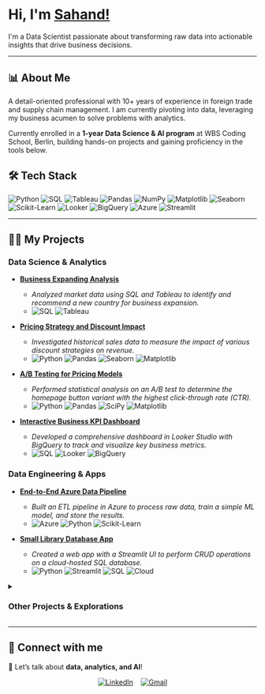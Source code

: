 # Hi, I'm [Sahand!](https://www.linkedin.com/in/sahandazizi/)
I'm a Data Scientist passionate about transforming raw data into actionable insights that drive business decisions.

---

## :bar_chart: About Me

A detail-oriented professional with 10+ years of experience in foreign trade and supply chain management. I am currently pivoting into data, leveraging my business acumen to solve problems with analytics.

Currently enrolled in a **1-year Data Science & AI program** at WBS Coding School, Berlin, building hands-on projects and gaining proficiency in the tools below.

## 🛠️ Tech Stack

![Python](https://img.shields.io/badge/Python-3776AB?style=for-the-badge&logo=python&logoColor=white)
![SQL](https://img.shields.io/badge/SQL-336791?style=for-the-badge&logo=postgresql&logoColor=white)
![Tableau](https://img.shields.io/badge/Tableau-E97627?style=for-the-badge&logo=tableau&logoColor=white)
![Pandas](https://img.shields.io/badge/Pandas-150458?style=for-the-badge&logo=pandas&logoColor=white)
![NumPy](https://img.shields.io/badge/NumPy-013243?style=for-the-badge&logo=numpy&logoColor=white)
![Matplotlib](https://img.shields.io/badge/Matplotlib-3776AB?style=for-the-badge&logo=matplotlib&logoColor=white)
![Seaborn](https://img.shields.io/badge/Seaborn-4EABE1?style=for-the-badge&logo=python&logoColor=white)
![Scikit-Learn](https://img.shields.io/badge/scikit--learn-F7931E?style=for-the-badge&logo=scikit-learn&logoColor=white)
![Looker](https://img.shields.io/badge/Looker-4285F4?style=for-the-badge&logo=looker&logoColor=white)
![BigQuery](https://img.shields.io/badge/BigQuery-4285F4?style=for-the-badge&logo=googlebigquery&logoColor=white)
![Azure](https://img.shields.io/badge/Azure-0078D4?style=for-the-badge&logo=microsoftazure&logoColor=white)
![Streamlit](https://img.shields.io/badge/Streamlit-FF4B4B?style=for-the-badge&logo=streamlit&logoColor=white)


---

## 👨‍💻 My Projects

### Data Science & Analytics
- **[Business Expanding Analysis](https://github.com/Zehando/Business-expanding-analysis)**
  - *Analyzed market data using SQL and Tableau to identify and recommend a new country for business expansion.*
  - ![SQL](https://img.shields.io/badge/SQL-336791?style=for-the-badge&logo=postgresql&logoColor=white) ![Tableau](https://img.shields.io/badge/Tableau-E97627?style=for-the-badge&logo=tableau&logoColor=white)

- **[Pricing Strategy and Discount Impact](https://github.com/Zehando/eniac-pricing-strategy-analysis)**
  - *Investigated historical sales data to measure the impact of various discount strategies on revenue.*
  - ![Python](https://img.shields.io/badge/Python-3776AB?style=for-the-badge&logo=python&logoColor=white) ![Pandas](https://img.shields.io/badge/Pandas-150458?style=for-the-badge&logo=pandas&logoColor=white) ![Seaborn](https://img.shields.io/badge/Seaborn-3776AB?style=for-the-badge&logo=seaborn&logoColor=white) ![Matplotlib](https://img.shields.io/badge/Matplotlib-3776AB?style=for-the-badge&logo=matplotlib&logoColor=white)

- **[A/B Testing for Pricing Models](https://github.com/Zehando/Eniac-AB-Test-Analysis)**
  - *Performed statistical analysis on an A/B test to determine the homepage button variant with the highest click-through rate (CTR).*
  - ![Python](https://img.shields.io/badge/Python-3776AB?style=for-the-badge&logo=python&logoColor=white) ![Pandas](https://img.shields.io/badge/Pandas-150458?style=for-the-badge&logo=pandas&logoColor=white) ![SciPy](https://img.shields.io/badge/SciPy-85D6F1?style=for-the-badge&logo=scipy&logoColor=black) ![Matplotlib](https://img.shields.io/badge/Matplotlib-3776AB?style=for-the-badge&logo=matplotlib&logoColor=white)

- **[Interactive Business KPI Dashboard](https://github.com/Zehando/business-kpi-dashboards)**
  - *Developed a comprehensive dashboard in Looker Studio with BigQuery to track and visualize key business metrics.*
  - ![SQL](https://img.shields.io/badge/SQL-336791?style=for-the-badge&logo=postgresql&logoColor=white) ![Looker](https://img.shields.io/badge/Looker-4285F4?style=for-the-badge&logo=looker&logoColor=white) ![BigQuery](https://img.shields.io/badge/BigQuery-4285F4?style=for-the-badge&logo=googlebigquery&logoColor=white)

### Data Engineering & Apps
- **[End-to-End Azure Data Pipeline](https://github.com/Zehando/dp900-azure-etl-project)**
  - *Built an ETL pipeline in Azure to process raw data, train a simple ML model, and store the results.*
  - ![Azure](https://img.shields.io/badge/Azure-0078D4?style=for-the-badge&logo=microsoftazure&logoColor=white) ![Python](https://img.shields.io/badge/Python-3776AB?style=for-the-badge&logo=python&logoColor=white) ![Scikit-Learn](https://img.shields.io/badge/scikit--learn-F7931E?style=for-the-badge&logo=scikit-learn&logoColor=white)

- **[Small Library Database App](https://github.com/Zehando/small-library)**
  - *Created a web app with a Streamlit UI to perform CRUD operations on a cloud-hosted SQL database.*
  - ![Python](https://img.shields.io/badge/Python-3776AB?style=for-the-badge&logo=python&logoColor=white) ![Streamlit](https://img.shields.io/badge/Streamlit-FF4B4B?style=for-the-badge&logo=streamlit&logoColor=white) ![SQL](https://img.shields.io/badge/SQL-336791?style=for-the-badge&logo=postgresql&logoColor=white) ![Cloud](https://img.shields.io/badge/Cloud-4285F4?style=for-the-badge&logo=googlecloud&logoColor=white)

<details>
  <summary><h3>Other Projects & Explorations</h3></summary>
  
  - **[Hangman Game in Python](https://github.com/Zehando/Python-Hangman)**
- **[Unnecessary Correlation Analysis](https://github.com/Zehando/CheeseAndDeathByBedsheets)**
- **[Ode to Overthinking](https://github.com/Zehando/ode-to-my-overthinking)**

</details>

---

## :wave: Connect with me
💬 Let’s talk about **data, analytics, and AI**!  
<p align="center">
  <a href="https://www.linkedin.com/in/sahandazizi/"><img src="https://skillicons.dev/icons?i=linkedin" alt="LinkedIn"></a>
  &nbsp;&nbsp;
  <a href="mailto:azizisahand@gmail.com"><img src="https://skillicons.dev/icons?i=gmail" alt="Gmail"></a>
</p>

